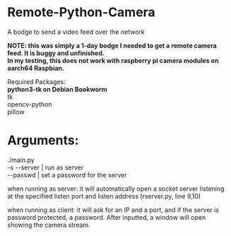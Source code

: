# Remote-Python-Camera
A bodge to send a video feed over the network

<b>NOTE: this was simply a 1-day bodge I needed to get a remote camera feed. It is buggy and unfinished.<br>In my testing, this does not work with raspberry pi camera modules on aarch64 Raspbian.</b>

Required Packages:<br>
<b>python3-tk on Debian Bookworm</b><br>
tk<br>
opencv-python<br>
pillow<br>

# Arguments:
./main.py  
  -s --server | run as server  
  --passwd    | set a password for the server  

when running as server:
it will automatically open a socket server listening at the specified listen port and listen address (rserver.py, line 9,10)

when running as client:
it will ask for an IP and a port, and if the server is password protected, a password. After inputted, a window will open showing the camera stream.
